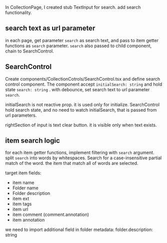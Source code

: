 In CollectionPage, I created stub TextInput for search. add search functionality.

## search text as url parameter

in each page, get parameter `search` as search text, and pass to item getter functions as `search` parameter.
`search` also passed to child component, chain to SearchControl.

## SearchControl

Create components/CollectionCotrols/SearchControl.tsx and define search control component.
The component accept `initialSearch: string` and hold state `search: string` .
with debounce, set search text to url parameter `search`.

initialSearch is not reactive prop. it is used only for initialize.
SearchControl hold search state, and no need to watch initialSearch, that is passed from url parameters.

rightSection of input is text clear button. it is visible only when text exists.

## item search logic

for each item getter functions, implement filtering with `search` argument.
split `search` into words by whitespaces.
Search for a case-insensitive partial match of the word.
the item that match all of words are selected.

target item fields:

- item name
- Folder name
- Folder description
- item ext
- item tags
- item url
- item comment (comment.annotation)
- item annotation

we need to import additional field in folder metadata: folder.description: string
